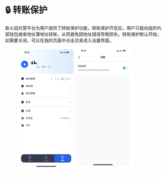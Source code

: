 # 🔒 转账保护

新火自托管平台为用户提供了转账保护功能，转账保护开启后，用户只能向组织内部钱包或者地址簿地址转账，从而避免因地址错误导致损失。转账保护默认开始，如需要关闭，可以在我的页面中点击交易进入设置界面。

<figure><img src="../images/assets/image (15).png" alt="" width="372"/><figcaption></figcaption></figure>

<figure><img src="https://newhuotech.larksuite.com/space/api/box/stream/download/asynccode/?
code=YjI4OGVjZWFjNjNhNzlmMGY5MDhhMDBmM2MxZWUwYTNfd0puS1JEMmhRUkk5QmhKNW9qM1ZYakxJZXQ2bnU4V2xfVG9rZW46TTNwcGJuM29ibzE2N1h4bFhmUnVmSHBYc09xXzE2ODM3MDMyODU6MTY4MzcwNjg4NV9WNA" alt=""/><figcaption></figcaption></figure>
